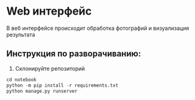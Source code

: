 # Web интерфейс 
В веб интерфейсе происходит обработка фотографий и визуализация результата
## Инструкция по разворачиванию:
1. Склонируйте репозиторий
```python
cd notebook
python -m pip install -r requirements.txt
python manage.py runserver
```

